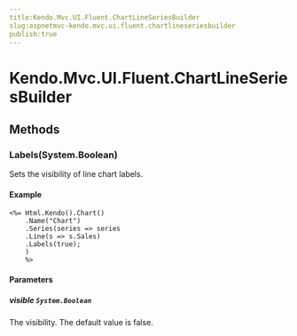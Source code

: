 ```yaml
---
title:Kendo.Mvc.UI.Fluent.ChartLineSeriesBuilder
slug:aspnetmvc-kendo.mvc.ui.fluent.chartlineseriesbuilder
publish:true
---
```


# Kendo.Mvc.UI.Fluent.ChartLineSeriesBuilder

## Methods

### Labels(System.Boolean)
Sets the visibility of line chart labels.

#### Example
    <%= Html.Kendo().Chart()
        .Name("Chart")
        .Series(series => series
        .Line(s => s.Sales)
        .Labels(true);
        )
        %>

#### Parameters

##### visible `System.Boolean`
The visibility. The default value is false.